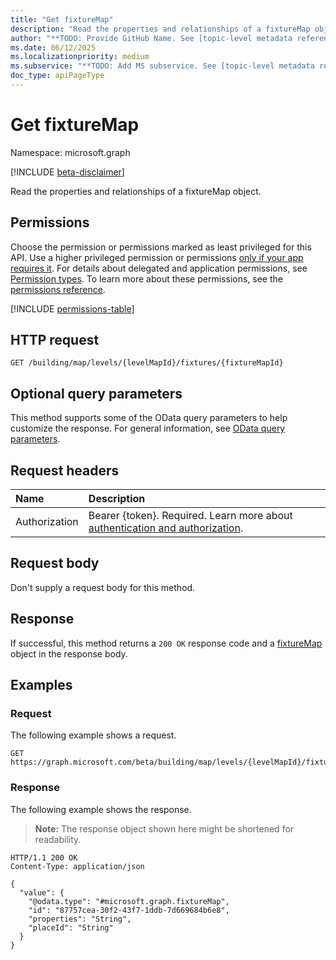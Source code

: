 ```yaml
---
title: "Get fixtureMap"
description: "Read the properties and relationships of a fixtureMap object."
author: "**TODO: Provide GitHub Name. See [topic-level metadata reference](https://eng.ms/docs/products/microsoft-graph-service/microsoft-graph/document-apis/metadata)**"
ms.date: 06/12/2025
ms.localizationpriority: medium
ms.subservice: "**TODO: Add MS subservice. See [topic-level metadata reference](https://eng.ms/docs/products/microsoft-graph-service/microsoft-graph/document-apis/metadata)**"
doc_type: apiPageType
---
```


# Get fixtureMap

Namespace: microsoft.graph

[!INCLUDE [beta-disclaimer](../../includes/beta-disclaimer.md)]

Read the properties and relationships of a fixtureMap object.

## Permissions

Choose the permission or permissions marked as least privileged for this API. Use a higher privileged permission or permissions [only if your app requires it](/graph/permissions-overview#best-practices-for-using-microsoft-graph-permissions). For details about delegated and application permissions, see [Permission types](/graph/permissions-overview#permission-types). To learn more about these permissions, see the [permissions reference](/graph/permissions-reference).

<!-- {
  "blockType": "permissions",
  "name": "fixturemap-get-permissions"
}
-->
[!INCLUDE [permissions-table](../includes/permissions/fixturemap-get-permissions.md)]

## HTTP request

<!-- {
  "blockType": "ignored"
}
-->
``` http
GET /building/map/levels/{levelMapId}/fixtures/{fixtureMapId}
```

## Optional query parameters

This method supports some of the OData query parameters to help customize the response. For general information, see [OData query parameters](/graph/query-parameters).

## Request headers

|Name|Description|
|:---|:---|
|Authorization|Bearer {token}. Required. Learn more about [authentication and authorization](/graph/auth/auth-concepts).|

## Request body

Don't supply a request body for this method.

## Response

If successful, this method returns a `200 OK` response code and a [fixtureMap](../resources/fixturemap.md) object in the response body.

## Examples

### Request

The following example shows a request.
<!-- {
  "blockType": "request",
  "name": "get_fixturemap"
}
-->
``` http
GET https://graph.microsoft.com/beta/building/map/levels/{levelMapId}/fixtures/{fixtureMapId}
```


### Response

The following example shows the response.
>**Note:** The response object shown here might be shortened for readability.
<!-- {
  "blockType": "response",
  "truncated": true,
  "@odata.type": "microsoft.graph.fixtureMap"
}
-->
``` http
HTTP/1.1 200 OK
Content-Type: application/json

{
  "value": {
    "@odata.type": "#microsoft.graph.fixtureMap",
    "id": "87757cea-30f2-43f7-1ddb-7d669684b6e8",
    "properties": "String",
    "placeId": "String"
  }
}
```


